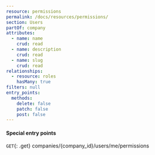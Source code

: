 ```yaml
---
resource: permissions
permalink: /docs/resources/permissions/
section: Users
partOf: company
attributes:
  - name: name
    crud: read
  - name: description
    crud: read
  - name: slug
    crud: read
relationships:
  - resource: roles
    hasMany: true
filters: null
entry_points:
  methods:
    delete: false
    patch: false
    post: false
---
```


#### Special entry points
`GET`{: .get} companies/{company_id}/users/me/permissions
